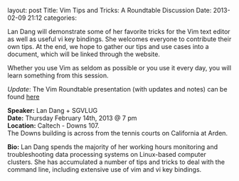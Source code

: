 layout: post
Title: Vim Tips and Tricks: A Roundtable Discussion
Date: 2013-02-09 21:12
categories: 

Lan Dang will demonstrate some of her favorite tricks for the Vim text editor as well as useful vi key bindings. She welcomes everyone to contribute their own tips.  At the end, we hope to gather our tips and use cases into a document, which will be linked through the website.

Whether you use Vim as seldom as possible or you use it every day, you will learn something from this session.

*Update*: The Vim Roundtable presentation (with updates and notes) can be found [here](http://bit.ly/WLQ50F) 

__Speaker:__ Lan Dang + SGVLUG <br/>
__Date:__ Thursday February 14th, 2013 @ 7 pm <br/>
__Location:__ Caltech - Downs 107. <br/>
The Downs building is across from the tennis  courts on California at Arden. 

__Bio:__ Lan Dang spends the majority of her working hours monitoring and troubleshooting data processing systems on Linux-based computer clusters.  She has accumulated a number of tips and tricks to deal with the command line, including extensive use of vim and vi key bindings.

